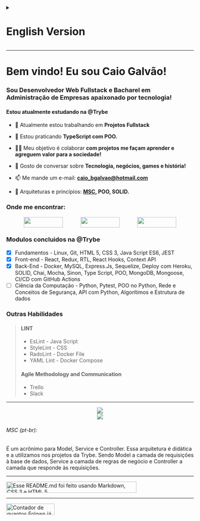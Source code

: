 <details>
<summary><h1>English Version</h1></summary>

# Welcome! I'm Caio Galvão!
### A Fullstack Web Developer and Bachelor in Business Administration passionate about technology!
#### I am currently studying at @Trybe

- 🔭 I’m currently working on **Fullstack Projects**

- 🌱 I’m currently learning **TypeScript with OOP.**

- 👨‍💻 I’m looking to collaborate on **Projects that helps me learn and contribute for society!**

- 💬 Let's talk about **Technology, business, games and history!**

- 📫 How to reach me **caio_bgalvao@hotmail.com**

- 🏰 Architectures and principles: **[MSC](#msc-en), OOP, SOLID.**

### Connect with me:

<div style="display: flex; flex-wrap: wrap; justify-content: space-evenly">
  <a href="https://www.linkedin.com/in/CaioBGalvao/" target="_blank"><img
      src="https://img.shields.io/badge/-LinkedIn-%230077B5?style=for-the-badge&logo=linkedin&logoColor=white"
      style="height: 28px; width: 105px;" /></a>
  <a href="https://wa.me/5521998078393" target="_blank"><img
      src="https://img.shields.io/badge/WhatsApp-25D366?style=for-the-badge&logo=whatsapp&logoColor=white"
      style="height: 28px; width: 105px;" /></a>
  <a href="https://t.me/CaioBG" target="_blank"><img
      src="https://img.shields.io/badge/Telegram-2CA5E0?style=for-the-badge&logo=telegram&logoColor=white" style="height: 28px; width: 105px;"></a>
</div>

### Modules Attended at @Trybe
- [X] Fundamentals - HTML 5, CSS 3, Java Script ES6, JEST
- [X] Front-end - React, Redux, RTL, React Hooks, Context API
- [X] Back-End - Docker, MySQL, Express.Js, Sequelize, Deploy with Heroku, SOLID, Chai, Mocha, Sinon, Type Script, OOP, MongoDB, Mongoose, CI/CD with GitHub Actions
- [ ] Computer Science - Python, Pytest, OOP on Python, Network and security concepts, API with Python, Algorithms and Data Structure

### Other skills

> #### LINT
> * EsLint - Java Script
> * StyleLint - CSS
> * RadoLint - Docker File 
> * YAML Lint - Docker Compose
> #### Metodologia Ágil e Comunicação
> * Trello
> * Slack

---

<a style="display: flex; flex-wrap: wrap; justify-content: center" href="https://github.com/anuraghazra/github-readme-stats">
  <img
    src="https://github-readme-stats.vercel.app/api?username=CaioBGalvao&locale=en&show_icons=true&theme=nord&include_all_commits=true" />
</a>
<a style="display: flex; flex-wrap: wrap; justify-content: center" href="https://github.com/anuraghazra/convoychat">
  <img
    src="https://github-readme-stats.vercel.app/api/top-langs/?username=CaioBGalvao&locale=en&layout=compact&langs_count=7&theme=nord" />
</a>

###### MSC (en):
Is an acronym for Model, Service and Controller. This architecture is didactic and we use it in Trybe's projects. Being Model the layer of requests to the database, Service the layer of business rules and Controller the layer that responds to the requests.

</details>
 
---

# Bem vindo! Eu sou Caio Galvão!
### Sou Desenvolvedor Web Fullstack e Bacharel em Administração de Empresas apaixonado por tecnologia!
#### Estou atualmente estudando na @Trybe

- 🔭 Atualmente estou trabalhando em **Projetos Fullstack**

- 🌱 Estou praticando **TypeScript com POO.**

- 👨‍💻 Meu objetivo é colaborar **com projetos me façam aprender e agreguem valor para a sociedade!**

- 💬 Gosto de conversar sobre **Tecnologia, negócios, games e história!**

- 📫 Me mande um e-mail: **caio_bgalvao@hotmail.com**

- 🏰 Arquiteturas e princípios: **[MSC](#msc-pt-br), POO, SOLID.**


### Onde me encontrar:

<div style="display: flex; flex-wrap: wrap; justify-content: space-evenly">
  <a href="https://www.linkedin.com/in/CaioBGalvao/" target="_blank"><img
      src="https://img.shields.io/badge/-LinkedIn-%230077B5?style=for-the-badge&logo=linkedin&logoColor=white"
      style="height: 28px; width: 105px;" /></a>
  <a href="https://wa.me/5521998078393" target="_blank"><img
      src="https://img.shields.io/badge/WhatsApp-25D366?style=for-the-badge&logo=whatsapp&logoColor=white"
      style="height: 28px; width: 105px;" /></a>
  <a href="https://t.me/CaioBG" target="_blank"><img
      src="https://img.shields.io/badge/Telegram-2CA5E0?style=for-the-badge&logo=telegram&logoColor=white" style="height: 28px; width: 105px;"></a>
</div>

### Modulos concluidos na @Trybe
- [X] Fundamentos - Linux, Git, HTML 5, CSS 3, Java Script ES6, JEST
- [X] Front-end - React, Redux, RTL, React Hooks, Context API
- [X] Back-End - Docker, MySQL, Express.Js, Sequelize, Deploy com Heroku, SOLID, Chai, Mocha, Sinon, Type Script, POO, MongoDB, Mongoose, CI/CD com GitHub Actions
- [ ] Ciência da Computação - Python, Pytest, POO no Python, Rede e Conceitos de Segurança, API com Python, Algorítimos e Estrutura de dados

### Outras Habilidades

> #### LINT
> * EsLint - Java Script
> * StyleLint - CSS
> * RadoLint - Docker File 
> * YAML Lint - Docker Compose
> #### Agile Methodology and Communication
> * Trello
> * Slack

---

<a style="display: flex; flex-wrap: wrap; justify-content: center" href="https://github.com/anuraghazra/github-readme-stats">
  <img
    src="https://github-readme-stats.vercel.app/api?username=CaioBGalvao&locale=pt-br&show_icons=true&theme=nord&include_all_commits=true" />
</a>
<a style="display: flex; flex-wrap: wrap; justify-content: center" href="https://github.com/anuraghazra/convoychat">
  <img
    src="https://github-readme-stats.vercel.app/api/top-langs/?username=CaioBGalvao&locale=pt-br&layout=compact&langs_count=7&theme=nord" />
</a>

###### MSC (pt-br):
É um acrônimo para Model, Service e Controller. Essa arquitetura é didática e a utilizamos nos projetos da Trybe. Sendo Model a camada de requisições à base de dados, Service a camada de regras de negócio e Controller a camada que responde às requisições.

---

<div style="display: flex">
  <img alt="Esse README.md foi feito usando Markdown, CSS 3 e HTML 5" style="height: 30px; width: 350px"
    src="https://img.shields.io/badge/Made%20with-♡%20and%20Markdown,%20CSS%203,%20HTML%205-1f425f.svg" />
</div>

---

<div style="display: flex">
  <img alt="Contador de quantos Folows já foram feitos no perfil do CaioBGalvao" style="height: 30px; width: 130px"
    src="https://img.shields.io/github/followers/CaioBGalvao.svg?style=social&label=Follow&maxAge=86400" />
</div>
